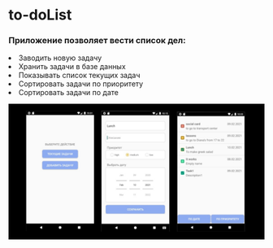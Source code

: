 # to-doList

### Приложение позволяет вести список дел:

<li>Заводить новую задачу
<li>Хранить задачи в базе данных
<li>Показывать список текущих задач
<li>Сортировать задачи по приоритету 
<li>Сортировать задачи по дате
  
![Иллюстрация к проекту](screenshots/Mvceh3KyTuQ.jpg)
